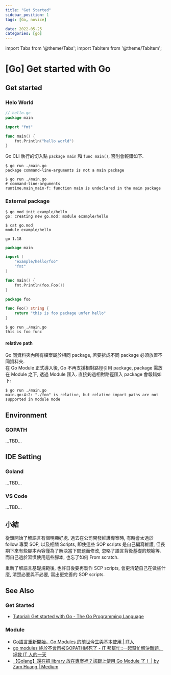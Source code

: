 ```yaml
---
title: "Get Started"
sidebar_position: 1
tags: [Go, novice]

date: 2022-05-25
categories: [go]
---
```


import Tabs from '@theme/Tabs';
import TabItem from '@theme/TabItem';

[Go] Get started with Go
========================


Get started
-----------

### Helo World ###

``` Go
// hello.go
package main

import "fmt"

func main() {
    fmt.Println("hello world")
}
```

Go CLI 執行的切入點 `package main` 和 `func main()`, 否則會報錯如下.

``` shell
$ go run ./main.go
package command-line-arguments is not a main package

$ go run ./main.go
# command-line-arguments
runtime.main_main·f: function main is undeclared in the main package
```

### External package ###

<Tabs>
  <TabItem value="init mod" label="init mod" default>

``` shell
$ go mod init example/hello
go: creating new go.mod: module example/hello

$ cat go.mod
module example/hello

go 1.18
```
  </TabItem>
  <TabItem value="main.go" label="main.go">

``` go 
package main

import (
    "example/hello/foo"
    "fmt"
)

func main() {
    fmt.Println(foo.Foo())
}
```
  </TabItem>
  <TabItem value="foo/foo.go" label="foo/foo.go">

``` go
package foo

func Foo() string {
    return "this is foo package unfer hello"
}
```
  </TabItem>
  <TabItem value="test" label="test">

``` shell
$ go run ./main.go
this is foo func
````
  </TabItem>
</Tabs>


#### relative path ####

Go 同資料夾內所有檔案屬於相同 package, 若要拆成不同 package 必須放置不同資料夾.  
在 Go Module 正式導入後, Go 不再支援相對路徑引用 package, 
package 需放在 Module 之下, 透過 Module 匯入. 
直接夠過相對路徑匯入 package 會報錯如下: 

``` shell
$ go run ./main.go
main.go:4:2: "./foo" is relative, but relative import paths are not supported in module mode
````


Environment
-----------

### GOPATH ###
...TBD...


IDE Setting
-----------

### Goland ###
...TBD...

### VS Code ###
...TBD...


小結
----

從頭開始了解語言有個明顯好處. 
過去在公司開發維護專案時, 有時會太過於 follow 專案 SOP, 以及相關 Scripts, 
即使這些 SOP scripts 是自己編寫維護, 
但長期下來有些腳本內容僅為了解決當下問題而修改, 忽略了語言背後基礎的規範等.
而自己過於習慣使用這些腳本, 也忘了如何 From scratch.

重新了解語言基礎規範後, 也許日後要再製作 SCP scripts, 
會更清楚自己在做些什麼, 清楚必要與不必要, 寫出更完善的 SOP scripts.


See Also
--------

### Get Started ###

-   [Tutorial: Get started with Go - The Go Programming Language](https://go.dev/doc/tutorial/getting-started)

### Module ###

-   [Go語言重新開始，Go Modules 的前世今生與基本使用 | IT人](https://iter01.com/638052.html)
-   [go modules 終於不會再被GOPATH綁死了 - iT 邦幫忙::一起幫忙解決難題，拯救 IT 人的一天](https://ithelp.ithome.com.tw/articles/10217414)
-   [【Golang】還在把 library 放在專案裡？該跟上使用 Go Module 了！ | by Zam Huang | Medium](https://zamhuang.medium.com/4185df23442a)
